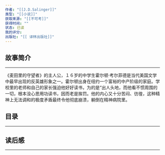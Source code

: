 ```yaml
---
作者: "[[J.D.Salinger]]"
类型: "[[小说]]"
获取来源: "[[不可考]]"
获得时间: ""
状态: 已读
我的评分: 
出版社: "[[ 译林出版社]]"
---
```

## 故事简介
---
《麦田里的守望者》的主人公，１６岁的中学生霍尔顿·考尔菲德是当代美国文学中最早出现的反英雄形象之一。霍尔顿出身在纽约一个富裕的中产阶级的家庭。学校里的老师和自己的家长强迫他好好读书，为的是“出人头地，而他看不惯周围的一切，根本没心思用功读书，因而老是挨罚。他的内心又十分苦闷、彷徨，这种精神上无法调和的极度矛盾最终令他彻底崩溃，躺倒在精神病院里。
## 目录
---


## 读后感
---
